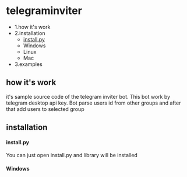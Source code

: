 # telegraminviter
- 1.how it's work
- 2.installation
    - [install.py](examples)
    - Windows
    - Linux
    - Mac
- 3.examples
## how it's work
it's sample source code of the telegram inviter bot. This bot work by telegram desktop api key. Bot parse users id from other groups and after that add users to selected group

## installation
#### install.py
You can just open install.py and library will be installed 
#### Windows
